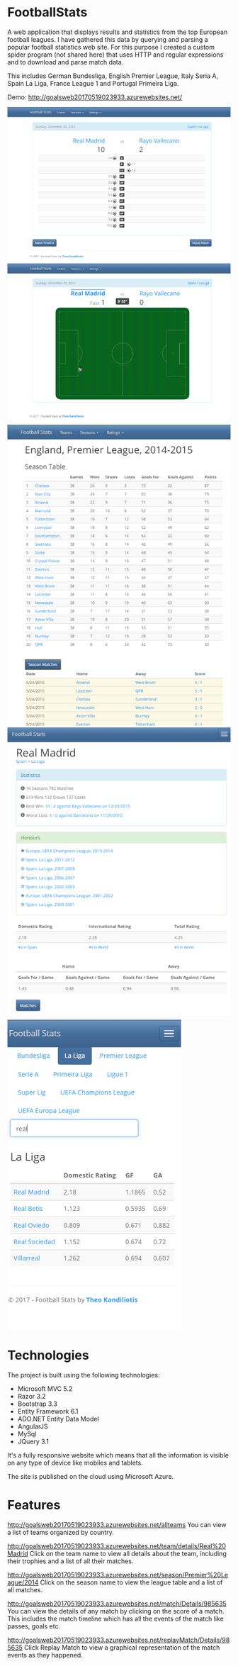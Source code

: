 # FootballStats
A web application that displays results and statistics from the top European football leagues. I have gathered this data by querying and parsing a popular football statistics web site. For this purpose I created a custom spider program (not shared here) that uses HTTP and regular expressions and to download and parse match data.

This includes German Bundesliga, English Premier League, Italy Seria A, Spain La Liga, France League 1 and Portugal Primeira Liga. 

Demo: http://goalsweb20170519023933.azurewebsites.net/

![Match details](https://raw.githubusercontent.com/TheoKand/FootballStats/master/Screenshots/matchDetails.png)
![Match replay](https://raw.githubusercontent.com/TheoKand/FootballStats/master/Screenshots/matchReplay.png)
![Season details](https://raw.githubusercontent.com/TheoKand/FootballStats/master/Screenshots/seasonDetails.png)
![Team details](https://raw.githubusercontent.com/TheoKand/FootballStats/master/Screenshots/teamDetails.png)
![Teams list](https://raw.githubusercontent.com/TheoKand/FootballStats/master/Screenshots/teamsList.png)

# Technologies
The project is built using the following technologies:

- Microsoft MVC 5.2
- Razor 3.2
- Bootstrap 3.3
- Entity Framework 6.1
- ADO.NET Entity Data Model
- AngularJS
- MySql
- JQuery 3.1

It's a fully responsive website which means that all the information is visible on any type of device like mobiles and tablets.

The site is published on the cloud using Microsoft Azure.

# Features

http://goalsweb20170519023933.azurewebsites.net/allteams
You can view a list of teams organized by country. 

http://goalsweb20170519023933.azurewebsites.net/team/details/Real%20Madrid
Click on the team name to view all details about the team, including their trophies and a list of all their matches.

http://goalsweb20170519023933.azurewebsites.net/season/Premier%20League/2014
Click on the season name to view the league table and a list of all matches.

http://goalsweb20170519023933.azurewebsites.net/match/Details/985635
You can view the details of any match by clicking on the score of a match. This includes the match timeline which has all the events of the match like passes, goals etc.

http://goalsweb20170519023933.azurewebsites.net/replayMatch/Details/985635
Click Replay Match to view a graphical representation of the match events as they happened.
